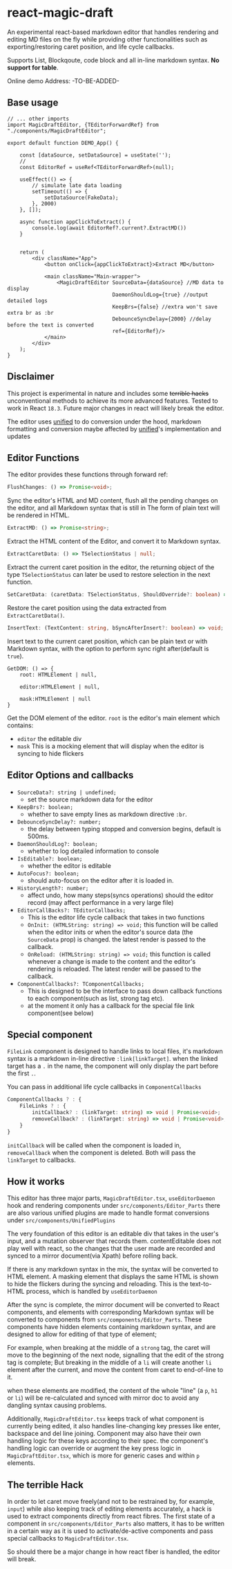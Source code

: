 # react-magic-draft

An experimental react-based markdown editor that handles rendering and editing MD files on the fly while providing other
functionalities such as exporting/restoring caret position, and life cycle callbacks.

Supports List, Blockqoute, code block and all in-line markdown syntax. **No support for table**.

Online demo Address: -TO-BE-ADDED-


## Base usage

```tsx
// ... other imports
import MagicDraftEditor, {TEditorForwardRef} from "./components/MagicDraftEditor";

export default function DEMO_App() {
    
    const [dataSource, setDataSource] = useState('');
    // 
    const EditorRef = useRef<TEditorForwardRef>(null);
    
    useEffect(() => {
        // simulate late data loading
        setTimeout(() => {
            setDataSource(FakeData);
        }, 2000)
    }, []);
    
    async function appClickToExtract() {
        console.log(await EditorRef?.current?.ExtractMD())
    }
    
    
    return (
        <div className="App">
            <button onClick={appClickToExtract}>Extract MD</button>
            
            <main className="Main-wrapper">
                <MagicDraftEditor SourceData={dataSource} //MD data to display
                                  DaemonShouldLog={true} //output detailed logs
                                  KeepBrs={false} //extra won't save extra br as :br
                                  DebounceSyncDelay={2000} //delay before the text is converted
                                  ref={EditorRef}/>
            </main>
        </div>
    );
}
```

## Disclaimer

This project is experimental in nature and includes some ~~terrible hacks~~ unconventional methods to achieve its more
advanced features. Tested to work in React `18.3`. Future major changes in react will likely break the
editor.

The editor uses [unified](https://unifiedjs.com/) to do conversion under the hood, markdown formatting and conversion
maybe affected by [unified](https://unifiedjs.com/)'s implementation and updates

## Editor Functions

The editor provides these functions through forward ref:

```typescript
FlushChanges: () => Promise<void>;
```

Sync the editor's HTML and MD content, flush all the pending changes on the editor, and all Markdown syntax that is
still in
The form of plain text will be rendered in HTML.

```typescript
ExtractMD: () => Promise<string>;
```

Extract the HTML content of the Editor, and convert it to Markdown syntax.

```typescript
ExtractCaretData: () => TSelectionStatus | null;
```

Extract the current caret position in the editor, the returning object of the type `TSelectionStatus` can later be used
to restore selection in the next function.

```typescript
SetCaretData: (caretData: TSelectionStatus, ShouldOverride?: boolean) => void;
```

Restore the caret position using the data extracted from `ExtractCaretData()`.

```typescript
InsertText: (TextContent: string, bSyncAfterInsert?: boolean) => void;
```

Insert text to the current caret position, which can be plain text or with Markdown syntax, with the option to perform
sync right after(default is `true`).

```
GetDOM: () => {
    root: HTMLElement | null,
      
    editor:HTMLElement | null,
        
    mask:HTMLElement | null
}
```

Get the DOM element of the editor. `root` is the editor's main element which contains:

* `editor` the editable div
* `mask` This is a mocking element that will display when the editor is syncing to hide flickers

## Editor Options and callbacks

- `SourceData?: string | undefined;`
    * set the source markdown data for the editor
- `KeepBrs?: boolean;`
    * whether to save empty lines as markdown directive `:br`.
- `DebounceSyncDelay?: number;`
    * the delay between typing stopped and conversion begins, default is 500ms.
- `DaemonShouldLog?: boolean;`
    * whether to log detailed information to console
- `IsEditable?: boolean;`
    * whether the editor is editable
- `AutoFocus?: boolean;`
    * should auto-focus on the editor after it is loaded in.
- `HistoryLength?: number;`
    * affect undo, how many steps(syncs operations) should the editor record (may affect performance in a very large
      file)
- `EditorCallBacks?: TEditorCallbacks;`
    * This is the editor life cycle callback that takes in two functions
    * `OnInit: (HTMLString: string) => void;` this function will be called when the editor inits or when the editor's
      source
      data (the `SourceData` prop) is changed. the latest render is passed to the callback.
    * `OnReload: (HTMLString: string) => void;` this function is called whenever a change is made to the content and the
      editor's rendering is reloaded. The latest render will be passed to the callback.
- `ComponentCallbacks?: TComponentCallbacks;`
    * This is designed to be the interface to pass down callback functions to each component(such as list, strong tag
      etc).
    * at the moment it only has a callback for the special file link component(see below)

## Special component

`FileLink` component is designed to handle links to local files, it's markdown syntax is a markdown in-line directive
`:link[linkTarget]`.
when the linked target has a `.` in the name, the component will only display the part before the first `.`.

You can pass in additional life cycle callbacks in `ComponentCallbacks`

```typescript
ComponentCallbacks ? : {
    FileLinks ? : {
        initCallback? : (linkTarget: string) => void | Promise<void>;
        removeCallback? : (linkTarget: string) => void | Promise<void>;
    }
}
```

`initCallback` will be called when the component is loaded in, `removeCallback` when the component is deleted. Both will
pass the `linkTarget` to callbacks.

## How it works

This editor has three major parts, `MagicDraftEditor.tsx`, `useEditorDaemon` hook and rendering components under
`src/components/Editor_Parts`
there are also various unified plugins are made to handle format conversions under `src/components/UnifiedPlugins`

The very foundation of this editor is an editable div that takes in the user's input, and a mutation observer that
records them.
contentEditable does not play well with react, so the changes that the user made are recorded and synced to a mirror
document(via Xpath) before rolling back.

If there is any markdown syntax in the mix, the syntax will be converted to HTML element. A masking element that
displays the same HTML is shown to hide the flickers during the syncing and reloading.
This is the text-to-HTML process, which is handled by `useEditorDaemon`

After the sync is complete, the mirror document will be converted to React components, and elements with corresponding
Markdown
syntax will be converted to components from `src/components/Editor_Parts`. These components have hidden elements
containing markdown syntax, and are designed to allow for editing of that type of element;

For example, when breaking at the middle of a `strong` tag, the caret will move to the beginning of the next node,
signalling that the edit of the strong tag is complete;
But breaking in the middle of a `li` will create another `li` element after the current, and move the content from caret
to end-of-line to it.

when these elements are modified, the content of the whole "line" (a `p`, `h1` or `li`) will be re-calculated and synced
with mirror doc to avoid any dangling syntax causing problems.

Additionally, `MagicDraftEditor.tsx` keeps track of what component is currently being edited, it also handles
line-changing key presses like enter, backspace and del line joining.
Component may also have their own handling logic for these keys according to their spec. the component's handling logic
can override or augment the key press logic in `MagicDraftEditor.tsx`, which is more for generic cases and within `p`
elements.

## The terrible Hack

In order to let caret move freely(and not to be restrained by, for example, `input`) while also keeping track of editing
elements accurately, a hack is used to extract components directly from react fibres.
The first state of a component in `src/components/Editor_Parts` also matters, it has to be written in a certain way as
it is used to activate/de-active components and pass special callbacks to `MagicDraftEditor.tsx`.

So should there be a major change in how react fiber is handled, the editor will break.